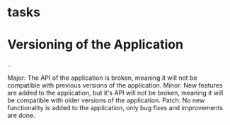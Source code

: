 # tasks

# Versioning of the Application

<Major>.<Minor>.<Path>
  
  Major: The API of the application is broken, meaning it will not be compatible with previous versions of the application.
  Minor: New features are added to the application, but it's API will not be broken, meaning it will be compatible with older versions of the application.
  Patch: No new functionality is added to the application, only bug fixes and improvements are done.
